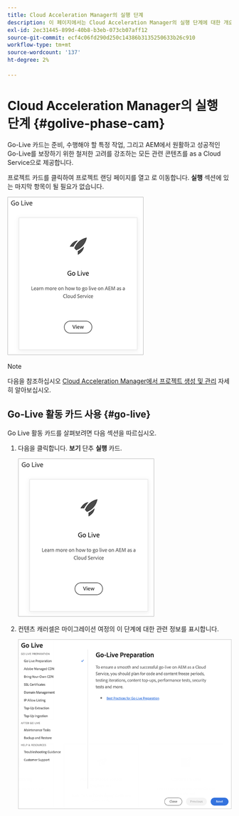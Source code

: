 ```yaml
---
title: Cloud Acceleration Manager의 실행 단계
description: 이 페이지에서는 Cloud Acceleration Manager의 실행 단계에 대한 개요를 제공합니다.
exl-id: 2ec31445-899d-40b8-b3eb-073cb07aff12
source-git-commit: ecf4c06fd290d250c14386b3135250633b26c910
workflow-type: tm+mt
source-wordcount: '137'
ht-degree: 2%

---
```


# Cloud Acceleration Manager의 실행 단계 {#golive-phase-cam}

Go-Live 카드는 준비, 수행해야 할 특정 작업, 그리고 AEM에서 원활하고 성공적인 Go-Live를 보장하기 위한 철저한 고려를 강조하는 모든 관련 콘텐츠를 as a Cloud Service으로 제공합니다.

프로젝트 카드를 클릭하여 프로젝트 랜딩 페이지를 열고 로 이동합니다. **실행** 섹션에 있는 마지막 항목이 될 필요가 없습니다.

![이미지](/help/journey-migration/cloud-acceleration-manager/assets/golive-1.png)

>[!NOTE]
>다음을 참조하십시오 [Cloud Acceleration Manager에서 프로젝트 생성 및 관리](https://experienceleague.adobe.com/docs/experience-manager-cloud-service/moving/cloud-acceleration-manager/using-cam/getting-started-cam.html#create-project) 자세히 알아보십시오.


## Go-Live 활동 카드 사용 {#go-live}

Go Live 활동 카드를 살펴보려면 다음 섹션을 따르십시오.

1. 다음을 클릭합니다. **보기** 단추 **실행** 카드.

   ![이미지](/help/journey-migration/cloud-acceleration-manager/assets/golive-1.png)

1. 컨텐츠 캐러셀은 마이그레이션 여정의 이 단계에 대한 관련 정보를 표시합니다.

   ![이미지](/help/journey-migration/cloud-acceleration-manager/assets/golive-2.png)
